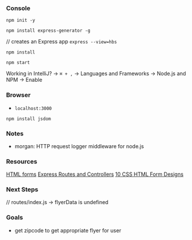 ### Console

`npm init -y`

`npm install express-generator -g`

// creates an Express app
`express --view=hbs`

`npm install`

`npm start`

Working in IntelliJ? -> `⌘ + ,` -> Languages and Frameworks -> Node.js and NPM -> Enable

### Browser 

* `localhost:3000`

`npm install jsdom`

### Notes

* morgan: HTTP request logger middleware for node.js

### Resources

[HTML forms](https://developer.mozilla.org/en-US/docs/Learn/HTML/Forms)
[Express Routes and Controllers](https://developer.mozilla.org/en-US/docs/Learn/Server-side/Express_Nodejs/routes)
[10 CSS HTML Form Designs](https://www.sanwebe.com/2014/08/css-html-forms-designs)

### Next Steps

// routes/index.js -> flyerData is undefined

### Goals

* get zipcode to get appropriate flyer for user

